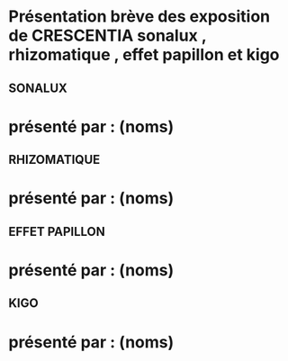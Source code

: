 # Présentation brève des exposition de CRESCENTIA sonalux , rhizomatique , effet papillon et kigo


##  SONALUX

# présenté par : (noms)

##  RHIZOMATIQUE

# présenté par : (noms)

##  EFFET PAPILLON

# présenté par : (noms)

##  KIGO

# présenté par : (noms)
